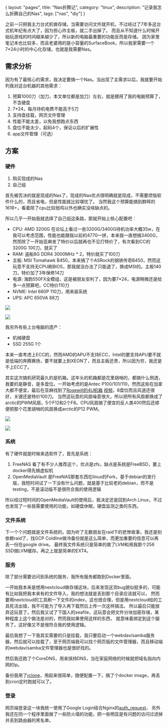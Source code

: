 {
layout: "pages",
title: "Nas折腾记",
category: "linux",
description: "记录我怎么折腾自己的Nas",
tags: ["nas", "diy"]
}

之前一只把我主力台式机做存储，当需要访问文件就开机，不过经过了7年多这台式机年纪有点大了，因为担心炸主板，就二手出掉了。
而且从不知道什么时候开始玩游戏的时间越来越少了，所以新的电脑最重要的功能反而是存储。
因为家里笔记本也比较多，而且老婆用的是小容量的SurfaceBook，所以我家需要一个7*24小时的中心化存储，也就是我需要Nas。

## 需求分析

因为有了最核心的需求，我决定要搞一个Nas。当出现了主需求以后，我就要开始列我对这台机器的其他需求：

1. 预算1000刀（加刀，本文单位都是加刀）左右，就是挪用了我的电脑预算了，不含硬盘
2. 7*24，每月待机电费不能高于5刀
3. 支持盘挂载，网页文件管理
4. 性能不能太差，以免我想跑点东西
5. 盘位不能太少，起码4个，保证以后的扩展性
6. app文件管理（可选）

## 方案

### 硬件

1. 购买现成的Nas
2. 自己组

首先被否决的就是现成的Nas了，现成的Nas优点很明确就是现成，不需要烦恼软件什么的，而且省电，但是性能就比较堪忧了。
当然我这个预算能搞到群晖的1618+，看着除了cpu比较弱鸡以外也确实没啥缺点的。

所以几乎一开始我就选择了自己组这条路，那就开始上核心配置吧：

- CPU: AMD 3200G 在论坛上看过一些3200G/3400G待机功率大概35w，在我可以考虑范围，性能也能跟我以前的4770一拼，本来我一直想搞3400G，然而除了一开始亚麻发了特价以后就再也不见打特价了，有次看到CC的3200G 100刀，就买了
- RAM: 盗船8G DDR4 3000MHz * 2，特价就买了100刀
- 主板: MSI Tomahawk B450，本来搞了个ASRock的钢铁传奇B450，然而这玩意不支持无CPU刷BIOS，那我就没办法了只能退了，换成MSI的。主板140刀，特价加了3年保修14刀
- 电源: 海韵550FX全模组，这是被朋友安利了，因为要7*24，电源稍微还是给多一点预算吧，CC特价110刀
- NVME: Intel 660P 110刀，用来装系统
- UPS: APC 650VA 88刀

![](/assets/img/nas/nas-1.jpg)

![](/assets/img/nas/nas-2.jpg)

我另外有些上台电脑的遗产：

- 机械硬盘
- SSD 255G 1个

本来一直考虑上ECC的，然而AMD的APU不支持ECC，Intel的要支持APU要不就是低端的奔腾赛扬，要不就要上到XEON了，而且主板还贵，所以因为穷，我还是不上ECC了。

其实这次搞机研究最久的是机箱。这年头的机箱都是花里胡哨的，都搞什么侧透，我要的是静音，是多盘位。一开始考虑的是Antec P100/101/110，然而这些在加拿大都不便宜，最后在亚麻找到了[Rosewill的4U机箱](https://weibo.com/1954038987/I3XLJCktM) [视频](https://weibo.com/1954038987/I4HwIpXya)，8盘位而且风道还很好，关键还是特价100刀。
当然这玩意的风扇噪音很大，所以把所有风扇都换成了arctic的PWM风扇，5个F12和2个F8。CPU风扇搞了便宜的反人类400然后还顺便把那个花里胡哨的风扇换成arctic的P12 PWM。

![](/assets/img/nas/nas-3.jpg)

![](/assets/img/nas/nas-4.jpg)

### 系统

有了硬件就是时候来选软件了，首先是系统：

1. FreeNAS 看了有不少人推荐这个，优点是zfs，缺点是系统是FreeBSD，要上docker得先搞虚拟机
2. OpenMediaVault 是FreeNAS那套东西在linux的Fork，基于debian的发行版，我短时间试了一下没有什么问题，就是基于比较老的debian，而不是testing，不是滚动版不是很符合我的使用逻辑

所以经过短时间的OpenMediaVault的使用后，我决定还是回到Arch Linux，不过也发现了一些我需要使用的功能，如硬盘休眠，硬盘监测之类的东西。

### 文件系统

下一个个问题就是文件系统的，因为听了无数朋友在raid下的悲惨故事，我还是别依赖raid了，找GCP Coldline做冷备份就是这么简单，而更加重要的信息可以再丢一份在google drive。
最终我文件系统只是简单的做了LVM和用我那个256 SSD做LVM缓存。再之上就是简单的EXT4。

### 服务

除了部分需要访问到系统的服务，我所有服务都跑到Docker里面。

一开始我本来是想用nextcloud做存储这块，后来发现这货bug貌似挺多的，可能有比如我把我本来有的文件导入，我的想法就是丢到那个目录应该就可以，
然而要用nextcloud的工具刷一下文件的index，这也很合理，但是用nextcloud给的工具死活出错，我不可能为了导入再下载然后上传一次这样搞法。
所以最后只能放弃这玩意了。然后我又试了下国人的seafile，这玩意会把文件分块加密存储，某种程度上这个做法是对的，然而我如果使用这样的东西，
就意味着绑定到这个服务了。这好像又不是很符合我的使用逻辑。

最后我想了一下我其实需要的只是挂载，我只要启动一个webdav/samba服务器，然后就可以挂载了，至于网页端我可以找个网页版的文件管理器，而且移动端的webdav/samba文件管理器也是很好找的。

然后我还跑了个CoreDNS，用来挟持DNS，当在家庭网络的时候就把域名指向内网的ip。

备份我用了[rclone](https://rclone.org)，用起来很简单，随便配置一下，搞了个docker image，再丢到cron定时跑就可以了。

### 登录

网页端登录这一块我统一使用了Google Login结合Nginx的[auth_request](https://docs.nginx.com/nginx/admin-guide/security-controls/configuring-subrequest-authentication/)，
另外我还在同一个程序里面做了一些防火墙的功能，把一些明显是有问题的访问过滤掉并丢到路由器的黑名单。
